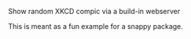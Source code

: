 Show random XKCD compic via a build-in webserver

This is meant as a fun example for a snappy package.
